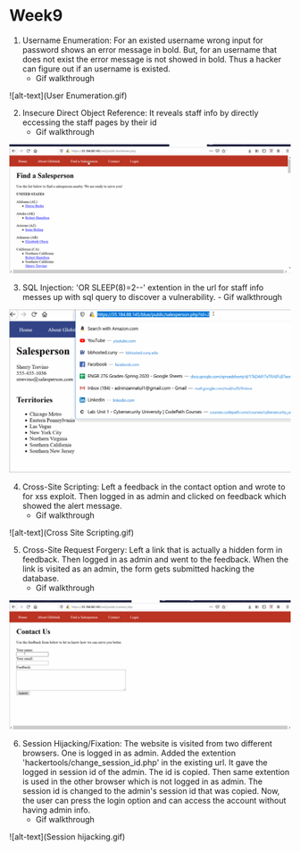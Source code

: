 # Week9
1. Username Enumeration: For an existed username wrong input for password shows an error message in bold. But, for an username that does not exist the error message is not showed in bold. Thus a hacker can figure out if an username is existed. 
   - Gif walkthrough
         
 ![alt-text](User Enumeration.gif)
 
 2. Insecure Direct Object Reference: It reveals staff info by directly eccessing the staff pages by their id
    - Gif walkthrough
   
 ![alt-text](IDOR.gif)
 
 3.  SQL Injection: 'OR SLEEP(8)=2--' extention in the url for staff info messes up with sql query to discover a vulnerability.
    - Gif walkthrough
    
 ![alt-text](sql_injection.gif)
 
 4. Cross-Site Scripting: Left a feedback in the contact option and wrote <script>alert("Zannat found XSS")</script> to for xss exploit.     Then logged in as admin and clicked on feedback which showed the alert message.
     - Gif walkthrough
                
![alt-text](Cross Site Scripting.gif)

5. Cross-Site Request Forgery: Left a link that is actually a hidden form in feedback. Then logged in as admin and went to the feedback. When the link is visited as an admin, the form gets submitted hacking the database.
     - Gif walkthrough
     
![alt-text](CSRF.gif)

6. Session Hijacking/Fixation: The website is visited from two different browsers. One is logged in as admin. Added the extention 'hackertools/change_session_id.php' in the existing url. It gave the logged in session id of the admin. The id is copied. Then same extention is used in the other browser which is not logged in as admin. The session id is changed to the admin's session id that was copied. Now, the user can press the login option and can access the account without having admin info. 
     - Gif walkthrough
     
  ![alt-text](Session hijacking.gif)   
